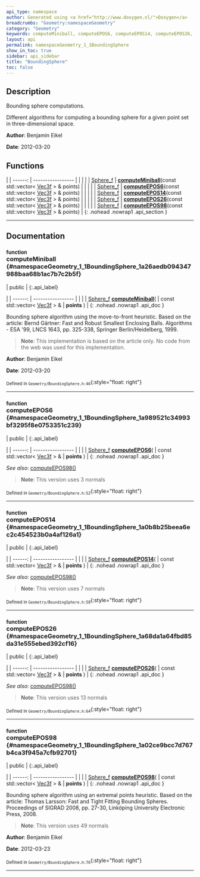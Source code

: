```yaml
---
api_type: namespace
author: Generated using <a href="http://www.doxygen.nl/">Doxygen</a>
breadcrumbs: "Geometry:namespaceGeometry"
category: "Geometry"
keywords: computeMiniball, computeEPOS6, computeEPOS14, computeEPOS26, computeEPOS98
layout: api
permalink: namespaceGeometry_1_1BoundingSphere
show_in_toc: true
sidebar: api_sidebar
title: "BoundingSphere"
toc: false
---
```


## Description

Bounding sphere computations.

Different algorithms for computing a bounding sphere for a given point set in three-dimensional space.



**Author**: Benjamin Eikel



**Date**: 2012-03-20





## Functions

|
| ------: | ----------------- |
|  | |
| [Sphere_f](namespaceGeometry#namespaceGeometry_1a652026bcf8da8be261079731c22e7321) | **[computeMiniball](#namespaceGeometry_1_1BoundingSphere_1a26aedb094347988baa68b1ac7b7c2b5f)**(const std::vector< [Vec3f](namespaceGeometry#namespaceGeometry_1a5b269b6a82917f18e344231ecf8e6566) > & points) |
|  | |
| [Sphere_f](namespaceGeometry#namespaceGeometry_1a652026bcf8da8be261079731c22e7321) | **[computeEPOS6](#namespaceGeometry_1_1BoundingSphere_1a989521c34993bf3295f8e0753351c239)**(const std::vector< [Vec3f](namespaceGeometry#namespaceGeometry_1a5b269b6a82917f18e344231ecf8e6566) > & points) |
|  | |
| [Sphere_f](namespaceGeometry#namespaceGeometry_1a652026bcf8da8be261079731c22e7321) | **[computeEPOS14](#namespaceGeometry_1_1BoundingSphere_1a0b8b25beea6ec2c454523b0a4af126a1)**(const std::vector< [Vec3f](namespaceGeometry#namespaceGeometry_1a5b269b6a82917f18e344231ecf8e6566) > & points) |
|  | |
| [Sphere_f](namespaceGeometry#namespaceGeometry_1a652026bcf8da8be261079731c22e7321) | **[computeEPOS26](#namespaceGeometry_1_1BoundingSphere_1a68da1a64fbd85da31e555ebed392cf16)**(const std::vector< [Vec3f](namespaceGeometry#namespaceGeometry_1a5b269b6a82917f18e344231ecf8e6566) > & points) |
|  | |
| [Sphere_f](namespaceGeometry#namespaceGeometry_1a652026bcf8da8be261079731c22e7321) | **[computeEPOS98](#namespaceGeometry_1_1BoundingSphere_1a02ce9bcc7d767b4ca3f945a7cfb92701)**(const std::vector< [Vec3f](namespaceGeometry#namespaceGeometry_1a5b269b6a82917f18e344231ecf8e6566) > & points) |
{: .nohead .nowrap1 .api_section }


-------------------------------------------------------------------

## Documentation

### <small>function</small><br/> computeMiniball {#namespaceGeometry_1_1BoundingSphere_1a26aedb094347988baa68b1ac7b7c2b5f}

| public |
{:.api_label}

|
| ------: | ----------------- |
|  |
| [Sphere_f](namespaceGeometry#namespaceGeometry_1a652026bcf8da8be261079731c22e7321) **[computeMiniball](#namespaceGeometry_1_1BoundingSphere_1a26aedb094347988baa68b1ac7b7c2b5f)**( | const std::vector< [Vec3f](namespaceGeometry#namespaceGeometry_1a5b269b6a82917f18e344231ecf8e6566) > & | **points** ) |
{: .nohead .nowrap1 .api_doc }



Bounding sphere algorithm using the move-to-front heuristic. Based on the article: Bernd Gärtner: Fast and Robust Smallest Enclosing Balls. Algorithms - ESA '99, LNCS 1643, pp. 325-338, Springer Berlin/Heidelberg, 1999.


> **Note**: This implementation is based on the article only. No code from the web was used for this implementation.




**Author**: Benjamin Eikel



**Date**: 2012-03-20





<sub>Defined in `Geometry/BoundingSphere.h:46`</sub>{:style="float: right"}

-------------------------------------------------------------------

### <small>function</small><br/> computeEPOS6 {#namespaceGeometry_1_1BoundingSphere_1a989521c34993bf3295f8e0753351c239}

| public |
{:.api_label}

|
| ------: | ----------------- |
|  |
| [Sphere_f](namespaceGeometry#namespaceGeometry_1a652026bcf8da8be261079731c22e7321) **[computeEPOS6](#namespaceGeometry_1_1BoundingSphere_1a989521c34993bf3295f8e0753351c239)**( | const std::vector< [Vec3f](namespaceGeometry#namespaceGeometry_1a5b269b6a82917f18e344231ecf8e6566) > & | **points** ) |
{: .nohead .nowrap1 .api_doc }





*See also*:  [computeEPOS98()](namespaceGeometry_1_1BoundingSphere#namespaceGeometry_1_1BoundingSphere_1a02ce9bcc7d767b4ca3f945a7cfb92701) 


> **Note**: This version uses 3 normals






<sub>Defined in `Geometry/BoundingSphere.h:52`</sub>{:style="float: right"}

-------------------------------------------------------------------

### <small>function</small><br/> computeEPOS14 {#namespaceGeometry_1_1BoundingSphere_1a0b8b25beea6ec2c454523b0a4af126a1}

| public |
{:.api_label}

|
| ------: | ----------------- |
|  |
| [Sphere_f](namespaceGeometry#namespaceGeometry_1a652026bcf8da8be261079731c22e7321) **[computeEPOS14](#namespaceGeometry_1_1BoundingSphere_1a0b8b25beea6ec2c454523b0a4af126a1)**( | const std::vector< [Vec3f](namespaceGeometry#namespaceGeometry_1a5b269b6a82917f18e344231ecf8e6566) > & | **points** ) |
{: .nohead .nowrap1 .api_doc }





*See also*:  [computeEPOS98()](namespaceGeometry_1_1BoundingSphere#namespaceGeometry_1_1BoundingSphere_1a02ce9bcc7d767b4ca3f945a7cfb92701) 


> **Note**: This version uses 7 normals






<sub>Defined in `Geometry/BoundingSphere.h:58`</sub>{:style="float: right"}

-------------------------------------------------------------------

### <small>function</small><br/> computeEPOS26 {#namespaceGeometry_1_1BoundingSphere_1a68da1a64fbd85da31e555ebed392cf16}

| public |
{:.api_label}

|
| ------: | ----------------- |
|  |
| [Sphere_f](namespaceGeometry#namespaceGeometry_1a652026bcf8da8be261079731c22e7321) **[computeEPOS26](#namespaceGeometry_1_1BoundingSphere_1a68da1a64fbd85da31e555ebed392cf16)**( | const std::vector< [Vec3f](namespaceGeometry#namespaceGeometry_1a5b269b6a82917f18e344231ecf8e6566) > & | **points** ) |
{: .nohead .nowrap1 .api_doc }





*See also*:  [computeEPOS98()](namespaceGeometry_1_1BoundingSphere#namespaceGeometry_1_1BoundingSphere_1a02ce9bcc7d767b4ca3f945a7cfb92701) 


> **Note**: This version uses 13 normals






<sub>Defined in `Geometry/BoundingSphere.h:64`</sub>{:style="float: right"}

-------------------------------------------------------------------

### <small>function</small><br/> computeEPOS98 {#namespaceGeometry_1_1BoundingSphere_1a02ce9bcc7d767b4ca3f945a7cfb92701}

| public |
{:.api_label}

|
| ------: | ----------------- |
|  |
| [Sphere_f](namespaceGeometry#namespaceGeometry_1a652026bcf8da8be261079731c22e7321) **[computeEPOS98](#namespaceGeometry_1_1BoundingSphere_1a02ce9bcc7d767b4ca3f945a7cfb92701)**( | const std::vector< [Vec3f](namespaceGeometry#namespaceGeometry_1a5b269b6a82917f18e344231ecf8e6566) > & | **points** ) |
{: .nohead .nowrap1 .api_doc }



Bounding sphere algorithm using an extremal points heuristic. Based on the article: Thomas Larsson: Fast and Tight Fitting Bounding Spheres. Proceedings of SIGRAD 2008, pp. 27-30, Linköping University Electronic Press, 2008.


> **Note**: This version uses 49 normals




**Author**: Benjamin Eikel



**Date**: 2012-03-23





<sub>Defined in `Geometry/BoundingSphere.h:76`</sub>{:style="float: right"}

-------------------------------------------------------------------

